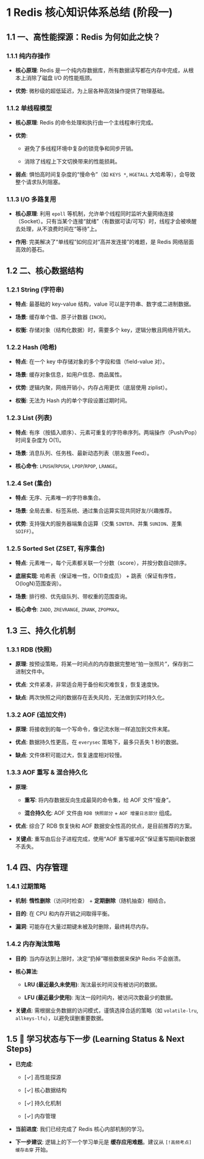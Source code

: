 # 1 Redis 核心知识体系总结 (阶段一)

## 1.1 一、高性能探源：Redis 为何如此之快？

### 1.1.1 纯内存操作

- **核心原理**: Redis 是一个纯内存数据库，所有数据读写都在内存中完成，从根本上消除了磁盘 I/O 的性能瓶颈。
    
- **优势**: 微秒级的超低延迟，为上层各种高效操作提供了物理基础。
    

### 1.1.2 单线程模型

- **核心原理**: Redis 的命令处理和执行由一个主线程串行完成。
    
- **优势**:
    
    - 避免了多线程环境中复杂的锁竞争和同步开销。
        
    - 消除了线程上下文切换带来的性能损耗。
        
- **弱点**: 惧怕高时间复杂度的“慢命令”（如 `KEYS *`, `HGETALL` 大哈希等），会导致整个请求队列阻塞。
    

### 1.1.3 I/O 多路复用

- **核心原理**: 利用 `epoll` 等机制，允许单个线程同时监听大量网络连接（Socket）。只有当某个连接“就绪”（有数据可读/可写）时，线程才会被唤醒去处理，从不浪费时间在“等待”上。
    
- **作用**: 完美解决了“单线程”如何应对“高并发连接”的难题，是 Redis 网络层面高效的基石。
    

## 1.2 二、核心数据结构

### 1.2.1 String (字符串)

- **特点**: 最基础的 key-value 结构，value 可以是字符串、数字或二进制数据。
    
- **场景**: 缓存单个值、原子计数器 (`INCR`)。
    
- **权衡**: 存储对象（结构化数据）时，需要多个 key，逻辑分散且网络开销大。
    

### 1.2.2 Hash (哈希)

- **特点**: 在一个 key 中存储对象的多个字段和值（field-value 对）。
    
- **场景**: 缓存对象信息，如用户信息、商品属性。
    
- **优势**: 逻辑内聚，网络开销小，内存占用更优（底层使用 ziplist）。
    
- **权衡**: 无法为 Hash 内的单个字段设置过期时间。
    

### 1.2.3 List (列表)

- **特点**: 有序（按插入顺序）、元素可重复的字符串序列。两端操作（Push/Pop）时间复杂度为 O(1)。
    
- **场景**: 消息队列、任务栈、最新动态列表（朋友圈 Feed）。
    
- **核心命令**: `LPUSH`/`RPUSH`, `LPOP`/`RPOP`, `LRANGE`。
    

### 1.2.4 Set (集合)

- **特点**: 无序、元素唯一的字符串集合。
    
- **场景**: 全局去重、标签系统、通过集合运算实现共同好友/兴趣推荐。
    
- **优势**: 支持强大的服务器端集合运算（交集 `SINTER`、并集 `SUNION`、差集 `SDIFF`）。
    

### 1.2.5 Sorted Set (ZSET, 有序集合)

- **特点**: 元素唯一，每个元素都关联一个分数（score），并按分数自动排序。
    
- **底层实现**: 哈希表（保证唯一性，O(1)查成员） + 跳表（保证有序性，O(logN)范围查询）。
    
- **场景**: 排行榜、优先级队列、带权重的范围查询。
    
- **核心命令**: `ZADD`, `ZREVRANGE`, `ZRANK`, `ZPOPMAX`。
    

## 1.3 三、持久化机制

### 1.3.1 RDB (快照)

- **原理**: 按预设策略，将某一时间点的内存数据完整地“拍一张照片”，保存到二进制文件中。
    
- **优点**: 文件紧凑，非常适合用于备份和灾难恢复，恢复速度快。
    
- **缺点**: 两次快照之间的数据存在丢失风险，无法做到实时持久化。
    

### 1.3.2 AOF (追加文件)

- **原理**: 将接收到的每一个写命令，像记流水账一样追加到文件末尾。
    
- **优点**: 数据持久性更高，在 `everysec` 策略下，最多只丢失 1 秒的数据。
    
- **缺点**: 文件体积可能过大，恢复速度相对较慢。
    

### 1.3.3 AOF 重写 & 混合持久化

- **原理**:
    
    - **重写**: 将内存数据反向生成最简的命令集，给 AOF 文件“瘦身”。
        
    - **混合持久化**: AOF 文件由 `RDB 快照部分` + `AOF 增量日志部分` 组成。
        
- **优点**: 综合了 RDB 恢复快和 AOF 数据安全性高的优点，是目前推荐的方案。
    
- **关键点**: 重写由后台子进程完成，使用“AOF 重写缓冲区”保证重写期间新数据不丢失。
    

## 1.4 四、内存管理

### 1.4.1 过期策略

- **机制**: **惰性删除**（访问时检查） + **定期删除**（随机抽查）相结合。
    
- **目的**: 在 CPU 和内存开销之间取得平衡。
    
- **漏洞**: 可能存在大量过期键未被及时删除，最终耗尽内存。
    

### 1.4.2 内存淘汰策略

- **目的**: 当内存达到上限时，决定“扔掉”哪些数据来保护 Redis 不会崩溃。
    
- **核心算法**:
    
    - **LRU (最近最久未使用)**: 淘汰最长时间没有被访问的数据。
        
    - **LFU (最近最少使用)**: 淘汰一段时间内，被访问次数最少的数据。
        
- **关键点**: 需根据业务数据的访问模式，谨慎选择合适的策略（如 `volatile-lru`, `allkeys-lfu`），以避免误删重要数据。
    

## 1.5 🧭 学习状态与下一步 (Learning Status & Next Steps)

- **已完成**:
    
    - [✓] 高性能探源
        
    - [✓] 核心数据结构
        
    - [✓] 持久化机制
        
    - [✓] 内存管理
        
- **当前进度**: 我们已经完成了 Redis 核心内部机制的学习。
    
- **下一步建议**: 逻辑上的下一个学习单元是 **缓存应用难题**。建议从 `[!高频考点] 缓存击穿` 开始。